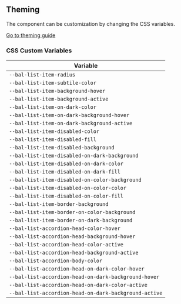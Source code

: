 ## Theming

The component can be customization by changing the CSS variables.

<a class="button is-primary" href="../?path=/docs/development-theming--page">Go to theming guide</a>

<!-- START: human documentation -->



<!-- END: human documentation -->

### CSS Custom Variables​

| Variable                                              |
| ----------------------------------------------------- |
| `--bal-list-item-radius`                              |
| `--bal-list-item-subtile-color`                       |
| `--bal-list-item-background-hover`                    |
| `--bal-list-item-background-active`                   |
| `--bal-list-item-on-dark-color`                       |
| `--bal-list-item-on-dark-background-hover`            |
| `--bal-list-item-on-dark-background-active`           |
| `--bal-list-item-disabled-color`                      |
| `--bal-list-item-disabled-fill`                       |
| `--bal-list-item-disabled-background`                 |
| `--bal-list-item-disabled-on-dark-background`         |
| `--bal-list-item-disabled-on-dark-color`              |
| `--bal-list-item-disabled-on-dark-fill`               |
| `--bal-list-item-disabled-on-color-background`        |
| `--bal-list-item-disabled-on-color-color`             |
| `--bal-list-item-disabled-on-color-fill`              |
| `--bal-list-item-border-background`                   |
| `--bal-list-item-border-on-color-background`          |
| `--bal-list-item-border-on-dark-background`           |
| `--bal-list-accordion-head-color-hover`               |
| `--bal-list-accordion-head-background-hover`          |
| `--bal-list-accordion-head-color-active`              |
| `--bal-list-accordion-head-background-active`         |
| `--bal-list-accordion-body-color`                     |
| `--bal-list-accordion-head-on-dark-color-hover`       |
| `--bal-list-accordion-head-on-dark-background-hover`  |
| `--bal-list-accordion-head-on-dark-color-active`      |
| `--bal-list-accordion-head-on-dark-background-active` |
